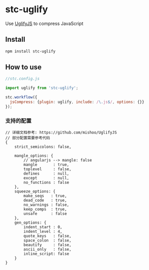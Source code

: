 # stc-uglify

Use [UglifyJS](https://github.com/mishoo/UglifyJS2) to compress JavaScript


## Install

```sh
npm install stc-uglify
```

## How to use


```js
//stc.config.js

import uglify from 'stc-uglify';

stc.workflow({
  jsCompress: {plugin: uglify, include: /\.js$/, options: {}}
});

```


### 支持的配置
```
// 详细文档参考: https://github.com/mishoo/UglifyJS
// 部分配置需要参考代码
{
	strict_semicolons: false,

	mangle_options: {
		// angularjs --> mangle: false
		mangle       : true,
        toplevel     : false,
        defines      : null,
        except       : null,
        no_functions : false
	}, 
	squeeze_options: {
		make_seqs   : true,
        dead_code   : true,
        no_warnings : false,
        keep_comps  : true,
        unsafe      : false
	}, 
	gen_options: {
		indent_start : 0,
        indent_level : 4,
        quote_keys   : false,
        space_colon  : false,
        beautify     : false,
        ascii_only   : false,
        inline_script: false
	}
}
```